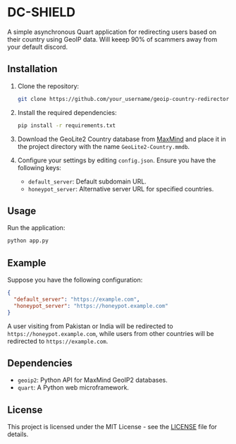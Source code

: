 # DC-SHIELD

A simple asynchronous Quart application for redirecting users based on their country using GeoIP data.
Will keeep 90% of scammers away from your default discord.

## Installation

1. Clone the repository:

   ```bash
   git clone https://github.com/your_username/geoip-country-redirector.git
   ```

2. Install the required dependencies:

   ```bash
   pip install -r requirements.txt
   ```

3. Download the GeoLite2 Country database from [MaxMind](https://dev.maxmind.com/geoip/geoip2/geolite2/) and place it in the project directory with the name `GeoLite2-Country.mmdb`.

4. Configure your settings by editing `config.json`. Ensure you have the following keys:

   - `default_server`: Default subdomain URL.
   - `honeypot_server`: Alternative server URL for specified countries.

## Usage

Run the application:

```bash
python app.py
```

## Example

Suppose you have the following configuration:

```json
{
  "default_server": "https://example.com",
  "honeypot_server": "https://honeypot.example.com"
}
```

A user visiting from Pakistan or India will be redirected to `https://honeypot.example.com`, while users from other countries will be redirected to `https://example.com`.

## Dependencies

- `geoip2`: Python API for MaxMind GeoIP2 databases.
- `quart`: A Python web microframework.

## License

This project is licensed under the MIT License - see the [LICENSE](LICENSE) file for details.